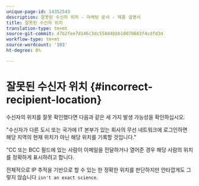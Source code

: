 ```yaml
---
unique-page-id: 14352543
description: 잘못된 수신자 위치 - 마케팅 문서 - 제품 설명서
title: 잘못된 수신자 위치
translation-type: tm+mt
source-git-commit: 47b2fee7d146c3dc558d4bbb10070683f4cdfd3d
workflow-type: tm+mt
source-wordcount: '103'
ht-degree: 0%

---
```



# 잘못된 수신자 위치 {#incorrect-recipient-location}

수신자의 위치를 잘못 확인했다면 다음과 같은 세 가지 발생 가능성을 확인하십시오.

&quot;수신자가 다른 도시 또는 국가에 IT 본부가 있는 회사의 무선 네트워크에 로그인하면 해당 지역의 현재 위치가 아닌 해당 위치를 기록할 것입니다.&quot;

&quot;CC 또는 BCC 필드에 있는 사람이 이메일을 전달하거나 열어준 경우 해당 사람의 위치를 정확하게 표시하려고 합니다.

전체적으로 IP 추적을 기반으로 할 수 있는 한 정확한 위치를 판단하지만 안타깝게도 그렇지 않습니다 `isn't an exact science`.
